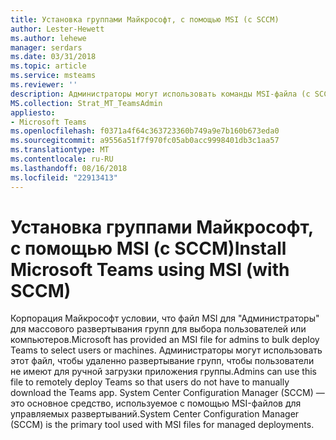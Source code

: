 ```yaml
---
title: Установка группами Майкрософт, с помощью MSI (с SCCM)
author: Lester-Hewett
ms.author: lehewe
manager: serdars
ms.date: 03/31/2018
ms.topic: article
ms.service: msteams
ms.reviewer: ''
description: Администраторы могут использовать команды MSI-файла (с SCCM) чтобы dpeloy группами Майкрософт для выбора пользователей или компьютеров в пакетном режиме.
MS.collection: Strat_MT_TeamsAdmin
appliesto:
- Microsoft Teams
ms.openlocfilehash: f0371a4f64c363723360b749a9e7b160b673eda0
ms.sourcegitcommit: a9556a51f7f970fc05ab0acc9998401db3c1aa57
ms.translationtype: MT
ms.contentlocale: ru-RU
ms.lasthandoff: 08/16/2018
ms.locfileid: "22913413"
---
```

<a name="install-microsoft-teams-using-msi-with-sccm"></a><span data-ttu-id="bb25d-103">Установка группами Майкрософт, с помощью MSI (с SCCM)</span><span class="sxs-lookup"><span data-stu-id="bb25d-103">Install Microsoft Teams using MSI (with SCCM)</span></span>
===========================================

<span data-ttu-id="bb25d-104">Корпорация Майкрософт условии, что файл MSI для "Администраторы" для массового развертывания групп для выбора пользователей или компьютеров.</span><span class="sxs-lookup"><span data-stu-id="bb25d-104">Microsoft has provided an MSI file for admins to bulk deploy Teams to select users or machines.</span></span> <span data-ttu-id="bb25d-105">Администраторы могут использовать этот файл, чтобы удаленно развертывание групп, чтобы пользователи не имеют для ручной загрузки приложения группы.</span><span class="sxs-lookup"><span data-stu-id="bb25d-105">Admins can use this file to remotely deploy Teams so that users do not have to manually download the Teams app.</span></span> <span data-ttu-id="bb25d-106">System Center Configuration Manager (SCCM) — это основное средство, используемое с помощью MSI-файлов для управляемых развертываний.</span><span class="sxs-lookup"><span data-stu-id="bb25d-106">System Center Configuration Manager (SCCM) is the primary tool used with MSI files for managed deployments.</span></span>

                                                                               
